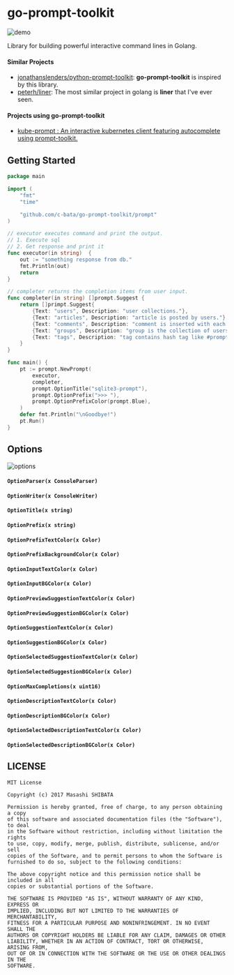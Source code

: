 # go-prompt-toolkit

![demo](./_resources/demo.gif)

Library for building powerful interactive command lines in Golang.

#### Similar Projects

* [jonathanslenders/python-prompt-toolkit](https://github.com/jonathanslenders/python-prompt-toolkit): **go-prompt-toolkit** is inspired by this library.
* [peterh/liner](https://github.com/peterh/liner): The most similar project in golang is **liner** that I've ever seen.

#### Projects using go-prompt-toolkit

* [kube-prompt : An interactive kubernetes client featuring autocomplete using prompt-toolkit.](https://github.com/c-bata/kube-prompt)

## Getting Started

```go
package main

import (
    "fmt"
    "time"

    "github.com/c-bata/go-prompt-toolkit/prompt"
)

// executor executes command and print the output.
// 1. Execute sql
// 2. Get response and print it
func executor(in string)  {
    out := "something response from db."
    fmt.Println(out)
    return
}

// completer returns the completion items from user input.
func completer(in string) []prompt.Suggest {
    return []primpt.Suggest{
        {Text: "users", Description: "user collections."},
        {Text: "articles", Description: "article is posted by users."},
        {Text: "comments", Description: "comment is inserted with each articles."},
        {Text: "groups", Description: "group is the collection of users."},
        {Text: "tags", Description: "tag contains hash tag like #prompt"},
    }
}

func main() {
    pt := prompt.NewPrompt(
        executor,
        completer,
        prompt.OptionTitle("sqlite3-prompt"),
        prompt.OptionPrefix(">>> "),
        prompt.OptionPrefixColor(prompt.Blue),
    )
    defer fmt.Println("\nGoodbye!")
    pt.Run()
}
```


## Options

![options](./_resources/prompt-options.png)

#### `OptionParser(x ConsoleParser)`
#### `OptionWriter(x ConsoleWriter)`
#### `OptionTitle(x string)`
#### `OptionPrefix(x string)`
#### `OptionPrefixTextColor(x Color)`
#### `OptionPrefixBackgroundColor(x Color)`
#### `OptionInputTextColor(x Color)`
#### `OptionInputBGColor(x Color)`
#### `OptionPreviewSuggestionTextColor(x Color)`
#### `OptionPreviewSuggestionBGColor(x Color)`
#### `OptionSuggestionTextColor(x Color)`
#### `OptionSuggestionBGColor(x Color)`
#### `OptionSelectedSuggestionTextColor(x Color)`
#### `OptionSelectedSuggestionBGColor(x Color)`
#### `OptionMaxCompletions(x uint16)`
#### `OptionDescriptionTextColor(x Color)`
#### `OptionDescriptionBGColor(x Color)`
#### `OptionSelectedDescriptionTextColor(x Color)`
#### `OptionSelectedDescriptionBGColor(x Color)`


## LICENSE

```
MIT License

Copyright (c) 2017 Masashi SHIBATA

Permission is hereby granted, free of charge, to any person obtaining a copy
of this software and associated documentation files (the "Software"), to deal
in the Software without restriction, including without limitation the rights
to use, copy, modify, merge, publish, distribute, sublicense, and/or sell
copies of the Software, and to permit persons to whom the Software is
furnished to do so, subject to the following conditions:

The above copyright notice and this permission notice shall be included in all
copies or substantial portions of the Software.

THE SOFTWARE IS PROVIDED "AS IS", WITHOUT WARRANTY OF ANY KIND, EXPRESS OR
IMPLIED, INCLUDING BUT NOT LIMITED TO THE WARRANTIES OF MERCHANTABILITY,
FITNESS FOR A PARTICULAR PURPOSE AND NONINFRINGEMENT. IN NO EVENT SHALL THE
AUTHORS OR COPYRIGHT HOLDERS BE LIABLE FOR ANY CLAIM, DAMAGES OR OTHER
LIABILITY, WHETHER IN AN ACTION OF CONTRACT, TORT OR OTHERWISE, ARISING FROM,
OUT OF OR IN CONNECTION WITH THE SOFTWARE OR THE USE OR OTHER DEALINGS IN THE
SOFTWARE.
```
